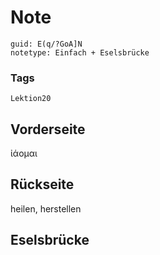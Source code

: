 # Note
```
guid: E(q/?GoA]N
notetype: Einfach + Eselsbrücke
```

### Tags
```
Lektion20
```

## Vorderseite
ἰάομαι

## Rückseite
heilen, herstellen

## Eselsbrücke

